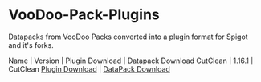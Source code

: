 # VooDoo-Pack-Plugins
Datapacks from VooDoo Packs converted into a plugin format for Spigot and it's forks.

Name | Version | Plugin Download | Datapack Download
CutClean | 1.16.1 | CutClean [Plugin Download](https://github.com/LoJoSho/VooDoo-Pack-Plugins/releases) | [DataPack Download](http://gdanstum.net/-76651ONTK/2E?rndad=1266051228-1595368479)
